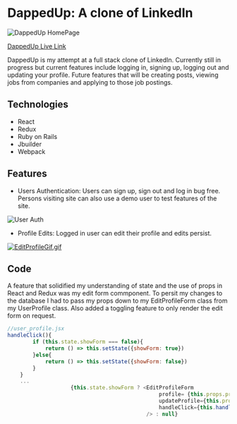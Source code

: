 # DappedUp: A clone of LinkedIn

![DappedUp HomePage](https://user-images.githubusercontent.com/76965024/114917263-c3a64680-9df3-11eb-87a8-14547cac1081.JPG)

[DappedUp Live Link ](https://dappedup.herokuapp.com/#/) 

DappedUp is my attempt at a full stack clone of LinkedIn. Currently still in progress but current features include logging in, signing up, logging out and updating your profile. Future features that will be creating posts, viewing jobs from companies and applying to those job postings. 

## Technologies 
* React
* Redux
* Ruby on Rails
* Jbuilder
* Webpack 

## Features 
* Users Authentication: Users can sign up, sign out and log in bug free. Persons visiting site can also use a demo user to test features of the site. 

![User Auth](https://s4.gifyu.com/images/UserAuthGif.gif)

* Profile Edits: Logged in user can edit their profile and edits persist. 

[![EditProfileGif.gif](https://s4.gifyu.com/images/EditProfileGif.gif)](https://gifyu.com/image/rPao)

## Code
 A feature that solidified my understanding of state and the use of props in React and Redux was my edit form commponent. To persit my changes to the database I had to pass my props down to my EditProfileForm class from my UserProfile class. Also added a toggling feature to only render the edit form on request.   

```javascript
//user_profile.jsx
handleClick(){ 
        if (this.state.showForm === false){ 
            return () => this.setState({showForm: true}) 
        }else{ 
            return () => this.setState({showForm: false})
        }    
    }
    ...
                    {this.state.showForm ? <EditProfileForm 
                                                profile= {this.props.profile} 
                                                updateProfile={this.props.updateProfile} 
                                                handleClick={this.handleClick()}
                                            /> : null}
```


